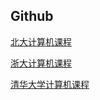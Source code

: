 ## Github

[北大计算机课程](https://github.com/lib-pku/libpku)

[浙大计算机课程](https://github.com/2462870727/zju-icicles)

[清华大学计算机课程](https://github.com/PKUanonym/REKCARC-TSC-UHT)

